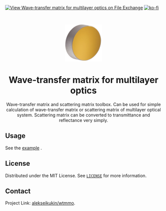 [![View Wave-transfer matrix for multilayer optics on File Exchange](https://www.mathworks.com/matlabcentral/images/matlab-file-exchange.svg)](https://www.mathworks.com/matlabcentral/fileexchange/92463-wave-transfer-matrix-for-multilayer-optics) 
[![ko-fi](https://ko-fi.com/img/githubbutton_sm.svg)](https://ko-fi.com/V7V664FUA)

<br />
<p align="center">
  <a href="https://github.com/alekseikukin/wtmmo">
    <img src="images/logo.png" alt="Logo" width="120" height="120">
  </a>
  <h1 align="center">Wave-transfer matrix for multilayer optics</h1>
    <p align="center">
Wave-transfer matrix and scattering matrix toolbox. 
Can be used for simple calculation of  wave-transfer matrix or scattering 
matrix of multilayer optical system. Scattering matrix can be converted to 
transmittance and reflectance very simply.
  </p>
</p>

## Usage
See the [example](example.m) .

## License
Distributed under the MIT License. See [`LICENSE`](LICENSE) for more information.

## Contact
Project Link: [alekseikukin/wtmmo](https://github.com/alekseikukin/wtmmo).